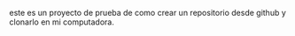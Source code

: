 este es un proyecto de prueba de como crear un repositorio desde github y clonarlo en mi computadora.
